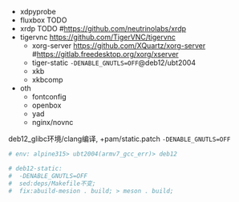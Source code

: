 
- xdpyprobe
- fluxbox TODO 
- xrdp TODO #https://github.com/neutrinolabs/xrdp
- tigervnc https://github.com/TigerVNC/tigervnc
  - xorg-server https://github.com/XQuartz/xorg-server #https://gitlab.freedesktop.org/xorg/xserver
  - tiger-static `-DENABLE_GNUTLS=OFF`@deb12/ubt2004
  - xkb
  - xkbcomp
- oth
  - fontconfig
  - openbox
  - yad
  - nginx/novnc


deb12_glibc环境/clang编译, +pam/static.patch `-DENABLE_GNUTLS=OFF`

```bash
# env: alpine315> ubt2004(armv7_gcc_err)> deb12

# deb12-static: 
#  -DENABLE_GNUTLS=OFF
#  sed:deps/Makefile不变;
#  fix:abuild-mesion . build; > meson . build;

```



